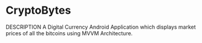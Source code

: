 # CryptoBytes
DESCRIPTION
A Digital Currency Android Application  which displays market prices of all the bitcoins using MVVM Architecture.


